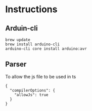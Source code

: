 # Instructions

## Arduin-cli

```
brew update
brew install arduino-cli
arduino-cli core install arduino:avr
```

## Parser

To allow the js file to be used in ts

```
{
  "compilerOptions": {
    "allowJs": true
  }
}
```
